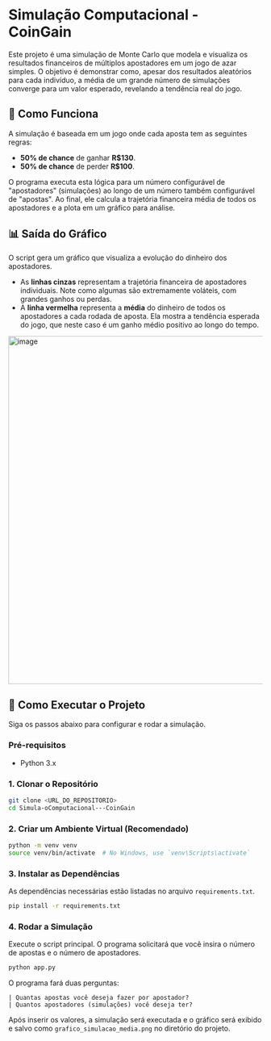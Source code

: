 # Simulação Computacional - CoinGain

Este projeto é uma simulação de Monte Carlo que modela e visualiza os resultados financeiros de múltiplos apostadores em um jogo de azar simples. O objetivo é demonstrar como, apesar dos resultados aleatórios para cada indivíduo, a média de um grande número de simulações converge para um valor esperado, revelando a tendência real do jogo.

## 🎲 Como Funciona

A simulação é baseada em um jogo onde cada aposta tem as seguintes regras:

  - **50% de chance** de ganhar **R$130**.
  - **50% de chance** de perder **R$100**.

O programa executa esta lógica para um número configurável de "apostadores" (simulações) ao longo de um número também configurável de "apostas". Ao final, ele calcula a trajetória financeira média de todos os apostadores e a plota em um gráfico para análise.

## 📊 Saída do Gráfico

O script gera um gráfico que visualiza a evolução do dinheiro dos apostadores.

  - As **linhas cinzas** representam a trajetória financeira de apostadores individuais. Note como algumas são extremamente voláteis, com grandes ganhos ou perdas.
  - A **linha vermelha** representa a **média** do dinheiro de todos os apostadores a cada rodada de aposta. Ela mostra a tendência esperada do jogo, que neste caso é um ganho médio positivo ao longo do tempo.

<img width="1186" height="690" alt="image" src="https://github.com/user-attachments/assets/8863649b-c59c-4252-85bc-10c62155c101" />


## 🚀 Como Executar o Projeto

Siga os passos abaixo para configurar e rodar a simulação.

### Pré-requisitos

  - Python 3.x

### 1\. Clonar o Repositório

```bash
git clone <URL_DO_REPOSITORIO>
cd Simula-oComputacional---CoinGain
```

### 2\. Criar um Ambiente Virtual (Recomendado)

```bash
python -m venv venv
source venv/bin/activate  # No Windows, use `venv\Scripts\activate`
```

### 3\. Instalar as Dependências

As dependências necessárias estão listadas no arquivo `requirements.txt`.

```bash
pip install -r requirements.txt
```

### 4\. Rodar a Simulação

Execute o script principal. O programa solicitará que você insira o número de apostas e o número de apostadores.

```bash
python app.py
```

O programa fará duas perguntas:

```
| Quantas apostas você deseja fazer por apostador? 
| Quantos apostadores (simulações) você deseja ter? 
```

Após inserir os valores, a simulação será executada e o gráfico será exibido e salvo como `grafico_simulacao_media.png` no diretório do projeto.

